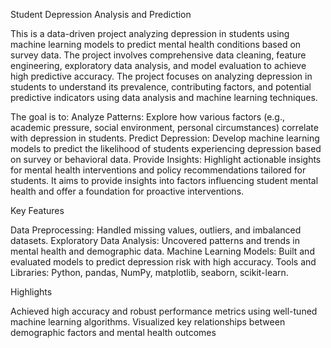 Student Depression Analysis and Prediction

This is a data-driven project analyzing depression in students using machine learning models to predict mental health conditions based on survey data. The project involves comprehensive data cleaning, feature engineering, exploratory data analysis, and model evaluation to achieve high predictive accuracy.
The project focuses on analyzing depression in students to understand its prevalence, contributing factors, and potential predictive indicators using data analysis and machine learning techniques. 

The goal is to:
Analyze Patterns: Explore how various factors (e.g., academic pressure, social environment, personal circumstances) correlate with depression in students.
Predict Depression: Develop machine learning models to predict the likelihood of students experiencing depression based on survey or behavioral data.
Provide Insights: Highlight actionable insights for mental health interventions and policy recommendations tailored for students. It aims to provide insights into factors influencing student mental health and offer a foundation for proactive interventions.

Key Features

Data Preprocessing: Handled missing values, outliers, and imbalanced datasets.
Exploratory Data Analysis: Uncovered patterns and trends in mental health and demographic data.
Machine Learning Models: Built and evaluated models to predict depression risk with high accuracy.
Tools and Libraries: Python, pandas, NumPy, matplotlib, seaborn, scikit-learn.

Highlights

Achieved high accuracy and robust performance metrics using well-tuned machine learning algorithms.
Visualized key relationships between demographic factors and mental health outcomes
